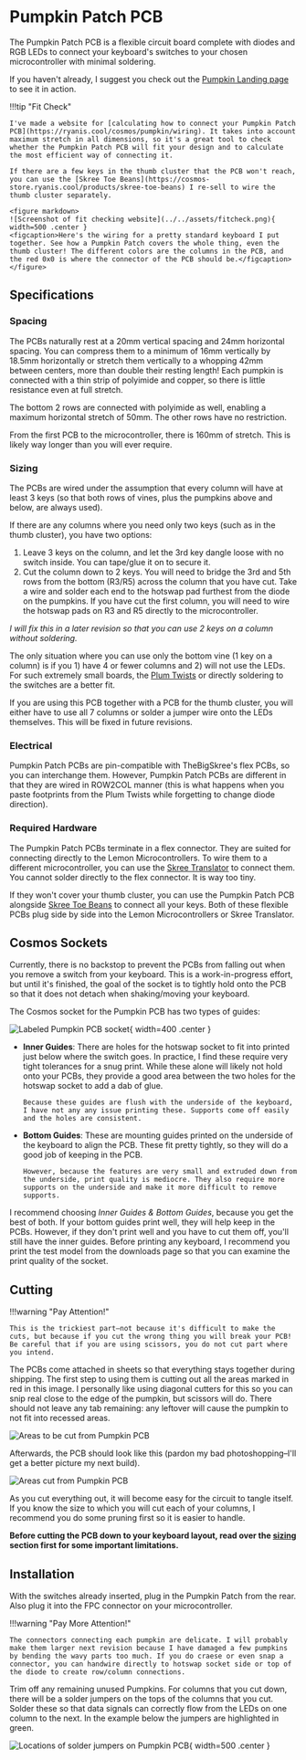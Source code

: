 # Pumpkin Patch PCB

The Pumpkin Patch PCB is a flexible circuit board complete with diodes and RGB LEDs to connect your keyboard's switches to your chosen microcontroller with minimal soldering.

If you haven't already, I suggest you check out the [Pumpkin Landing page](https://ryanis.cool/cosmos/pumpkin/) to see it in action.

!!!tip "Fit Check"

    I've made a website for [calculating how to connect your Pumpkin Patch PCB](https://ryanis.cool/cosmos/pumpkin/wiring). It takes into account maximum stretch in all dimensions, so it's a great tool to check whether the Pumpkin Patch PCB will fit your design and to calculate the most efficient way of connecting it.

    If there are a few keys in the thumb cluster that the PCB won't reach, you can use the [Skree Toe Beans](https://cosmos-store.ryanis.cool/products/skree-toe-beans) I re-sell to wire the thumb cluster separately.

    <figure markdown>
    ![Screenshot of fit checking website](../../assets/fitcheck.png){ width=500 .center }
    <figcaption>Here's the wiring for a pretty standard keyboard I put together. See how a Pumpkin Patch covers the whole thing, even the thumb cluster! The different colors are the columns in the PCB, and the red 0x0 is where the connector of the PCB should be.</figcaption>
    </figure>

## Specifications

### Spacing

The PCBs naturally rest at a 20mm vertical spacing and 24mm horizontal spacing. You can compress them to a minimum of 16mm vertically by 18.5mm horizontally or stretch them vertically to a whopping 42mm between centers, more than double their resting length! Each pumpkin is connected with a thin strip of polyimide and copper, so there is little resistance even at full stretch.

The bottom 2 rows are connected with polyimide as well, enabling a maximum horizontal stretch of 50mm. The other rows have no restriction.

From the first PCB to the microcontroller, there is 160mm of stretch. This is likely way longer than you will ever require.

### Sizing

The PCBs are wired under the assumption that every column will have at least 3 keys (so that both rows of vines, plus the pumpkins above and below, are always used).

If there are any columns where you need only two keys (such as in the thumb cluster), you have two options:

1. Leave 3 keys on the column, and let the 3rd key dangle loose with no switch inside. You can tape/glue it on to secure it.
2. Cut the column down to 2 keys. You will need to bridge the 3rd and 5th rows from the bottom (R3/R5) across the column that you have cut. Take a wire and solder each end to the hotswap pad furthest from the diode on the pumpkins. If you have cut the first column, you will need to wire the hotswap pads on R3 and R5 directly to the microcontroller.

_I will fix this in a later revision so that you can use 2 keys on a column without soldering._

The only situation where you can use only the bottom vine (1 key on a column) is if you 1) have 4 or fewer columns and 2) will not use the LEDs. For such extremely small boards, the [Plum Twists](https://ryanis.cool/cosmos/plum-twist/) or directly soldering to the switches are a better fit.

If you are using this PCB together with a PCB for the thumb cluster, you will either have to use all 7 columns or solder a jumper wire onto the LEDs themselves. This will be fixed in future revisions.

### Electrical

Pumpkin Patch PCBs are pin-compatible with TheBigSkree's flex PCBs, so you can interchange them. However, Pumpkin Patch PCBs are different in that they are wired in ROW2COL manner (this is what happens when you paste footprints from the Plum Twists while forgetting to change diode direction).

### Required Hardware

The Pumpkin Patch PCBs terminate in a flex connector. They are suited for connecting directly to the Lemon Microcontrollers. To wire them to a different microcontroller, you can use the [Skree Translator](https://cosmos-store.ryanis.cool/products/skree-translator) to connect them. You cannot solder directly to the flex connector. It is way too tiny.

If they won't cover your thumb cluster, you can use the Pumpkin Patch PCB alongside [Skree Toe Beans](https://cosmos-store.ryanis.cool/products/skree-toe-beans) to connect all your keys. Both of these flexible PCBs plug side by side into the Lemon Microcontrollers or Skree Translator.

## Cosmos Sockets

Currently, there is no backstop to prevent the PCBs from falling out when you remove a switch from your keyboard. This is a work-in-progress effort, but until it's finished, the goal of the socket is to tightly hold onto the PCB so that it does not detach when shaking/moving your keyboard.

The Cosmos socket for the Pumpkin PCB has two types of guides:

![Labeled Pumpkin PCB socket](../../assets/pumpkin-socket.png){ width=400 .center }

- **Inner Guides**: There are holes for the hotswap socket to fit into printed just below where the switch goes. In practice, I find these require very tight tolerances for a snug print. While these alone will likely not hold onto your PCBs, they provide a good area between the two holes for the hotswap socket to add a dab of glue.

      Because these guides are flush with the underside of the keyboard, I have not any any issue printing these. Supports come off easily and the holes are consistent.

- **Bottom Guides**: These are mounting guides printed on the underside of the keyboard to align the PCB. These fit pretty tightly, so they will do a good job of keeping in the PCB.

      However, because the features are very small and extruded down from the underside, print quality is mediocre. They also require more supports on the underside and make it more difficult to remove supports.

I recommend choosing _Inner Guides & Bottom Guides_, because you get the best of both. If your bottom guides print well, they will help keep in the PCBs. However, if they don't print well and you have to cut them off, you'll still have the inner guides. Before printing any keyboard, I recommend you print the test model from the downloads page so that you can examine the print quality of the socket.

## Cutting

!!!warning "Pay Attention!"

    This is the trickiest part–not because it's difficult to make the cuts, but because if you cut the wrong thing you will break your PCB! Be careful that if you are using scissors, you do not cut part where you intend.

The PCBs come attached in sheets so that everything stays together during shipping. The first step to using them is cutting out all the areas marked in red in this image. I personally like using diagonal cutters for this so you can snip real close to the edge of the pumpkin, but scissors will do. There should not leave any tab remaining: any leftover will cause the pumpkin to not fit into recessed areas.

![Areas to be cut from Pumpkin PCB](../../assets/pumpkin-cuts.jpg)

Afterwards, the PCB should look like this (pardon my bad photoshopping–I'll get a better picture my next build).

![Areas cut from Pumpkin PCB](../../assets/pumpkin-cutout.jpg)

As you cut everything out, it will become easy for the circuit to tangle itself. If you know the size to which you will cut each of your columns, I recommend you do some pruning first so it is easier to handle.

**Before cutting the PCB down to your keyboard layout, read over the [sizing](#sizing) section first for some important limitations.**

## Installation

With the switches already inserted, plug in the Pumpkin Patch from the rear. Also plug it into the FPC connector on your microcontroller.

!!!warning "Pay More Attention!"

    The connectors connecting each pumpkin are delicate. I will probably make them larger next revision because I have damaged a few pumpkins by bending the wavy parts too much. If you do craese or even snap a connector, you can handwire directly to hotswap socket side or top of the diode to create row/column connections.

Trim off any remaining unused Pumpkins. For columns that you cut down, there will be a solder jumpers on the tops of the columns that you cut. Solder these so that data signals can correctly flow from the LEDs on one column to the next. In the example below the jumpers are highlighted in green.

![Locations of solder jumpers on Pumpkin PCB](../../assets/pumpkin-solder.jpg){ width=500 .center }
